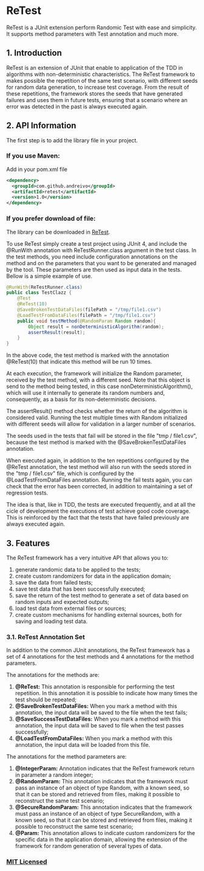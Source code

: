 # ReTest
ReTest is a JUnit extension perform Randomic Test with ease and simplicity. It supports method parameters with Test annotation and much more.

## 1.	Introduction
ReTest is an extension of JUnit that enable to application of the TDD in algorithms with non-deterministic characteristics.
The ReTest framework to makes possible the repetition of the same test scenario, with different seeds for random data generation, to increase test coverage. From the result of these repetitions, the framework stores the seeds that have generated failures and uses them in future tests, ensuring that a scenario where an error was detected in the past is always executed again.

## 2.	API Information

The first step is to add the library file in your project.

### If you use Maven:
Add in your pom.xml file
```xml
<dependency>
  <groupId>com.github.andreivo</groupId>
  <artifactId>retest</artifactId>
  <version>1.0</version>
</dependency>
```
### If you prefer download of file:
The library can be downloaded in [ReTest](https://oss.sonatype.org/content/groups/staging/com/github/andreivo/retest/1.0/).

To use ReTest simply create a test project using JUnit 4, and include the @RunWith annotation with ReTestRunner.class argument in the test class.
In the test methods, you need include configuration annotations on the method and on the parameters that you want to be generated and managed by the tool. These parameters are then used as input data in the tests. Bellow is a simple example of use.

```java
@RunWith(ReTestRunner.class)
public class TestClazz {
	@Test
	@ReTest(10)
	@SaveBrokenTestDataFiles(filePath = "/tmp/file1.csv")
	@LoadTestFromDataFiles(filePath = "/tmp/file1.csv")
	public void testMethod(@RandomParam Random random){
		Object result = nonDeterministicAlgorithm(random);
		assertResult(result);
	}
}
```
In the above code, the test method is marked with the annotation @ReTest(10) that indicate this method will be run 10 times. 

At each execution, the framework will initialize the Random parameter, received by the test method, with a different seed. Note that this object is send to the method being tested, in this case nonDeterministicAlgorithm(), which will use it internally to generate its random numbers and, consequently, as a basis for its non-deterministic decisions. 

The assertResult() method checks whether the return of the algorithm is considered valid. Running the test multiple times with Random initialized with different seeds will allow for validation in a larger number of scenarios.

The seeds used in the tests that fail will be stored in the file "tmp / file1.csv", because the test method is marked with the @SaveBrokenTestDataFiles annotation.

When executed again, in addition to the ten repetitions configured by the @ReTest annotation, the test method will also run with the seeds stored in the "tmp / file1.csv" file, which is configured by the @LoadTestFromDataFiles annotation. Running the fail tests again, you can check that the error has been corrected, in addition to maintaining a set of regression tests.

The idea is that, like in TDD, the tests are executed frequently, and at all the cicle of development the executions of test achieve good code coverage. This is reinforced by the fact that the tests that have failed previously are always executed again.

## 3.	Features
The ReTest framework has a very intuitive API that allows you to:

1. generate randomic data to be applied to the tests;
2. create custom randomizers for data in the application domain;
3. save the data from failed tests;
4. save test data that has been successfully executed;
5. save the return of the test method to generate a set of data based on random inputs and expected outputs;
6. load test data from external files or sources;
7. create custom mechanisms for handling external sources, both for saving and loading test data.

### 3.1.	ReTest Annotation Set

In addition to the common JUnit annotations, the ReTest framework has a set of 4 annotations for the test methods and 4 annotations for the method parameters.

The annotations for the methods are:

1. **@ReTest:** This annotation is responsible for performing the test repetition. In this annotation it is possible to indicate how many times the test should be repeated;
2. **@SaveBrokenTestDataFiles:** When you mark a method with this annotation, the input data will be saved to the file when the test fails;
3. **@SaveSuccessTestDataFiles:** When you mark a method with this annotation, the input data will be saved to file when the test passes successfully;
4. **@LoadTestFromDataFiles:** When you mark a method with this annotation, the input data will be loaded from this file.

The annotations for the method parameters are:

1. **@IntegerParam:** Annotation indicates that the ReTest framework return in parameter a random integer;
2. **@RandomParam:** This annotation indicates that the framework must pass an instance of an object of type Random, with a known seed, so that it can be stored and retrieved from files, making it possible to reconstruct the same test scenario;
3. **@SecureRandomParam:** This annotation indicates that the framework must pass an instance of an object of type SecureRandom, with a known seed, so that it can be stored and retrieved from files, making it possible to reconstruct the same test scenario;
4. **@Param:** This annotation allows to indicate custom randomizers for the specific data in the application domain, allowing the extension of the framework for random generation of several types of data.


### [MIT Licensed](LICENSE)
